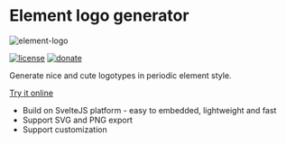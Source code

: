 # Element logo generator

![element-logo](https://user-images.githubusercontent.com/6597086/73524265-bc418a00-4447-11ea-9af9-7326654c7e74.png)

[![license](https://img.shields.io/github/license/reddec/element-logo-generator.svg)](https://github.com/reddec/element-logo-generator)
[![donate](https://img.shields.io/badge/help_by️-donate❤-ff69b4)](http://reddec.net/about/#donate)


Generate nice and cute logotypes in periodic element style. 

[Try it online](https://reddec.github.com/element-logo-generator)

* Build on SvelteJS platform - easy to embedded, lightweight and fast
* Support SVG and PNG export
* Support customization 